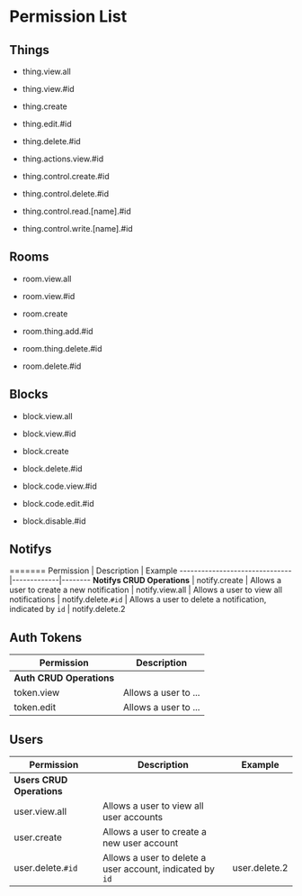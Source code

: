 Permission List
===

Things
---
- thing.view.all
- thing.view.#id

- thing.create
- thing.edit.#id
- thing.delete.#id

- thing.actions.view.#id

- thing.control.create.#id
- thing.control.delete.#id
- thing.control.read.[name].#id
- thing.control.write.[name].#id

Rooms
---
- room.view.all
- room.view.#id

- room.create
- room.thing.add.#id
- room.thing.delete.#id
- room.delete.#id

Blocks
---
- block.view.all
- block.view.#id

- block.create
- block.delete.#id

- block.code.view.#id
- block.code.edit.#id

- block.disable.#id

Notifys
---
=======
Permission                     | Description | Example
-------------------------------|-------------|--------
**Notifys CRUD Operations** |
notify.create | Allows a user to create a new notification |
notify.view.all | Allows a user to view all notifications |
notify.delete.`#id` | Allows a user to delete a notification, indicated by `id` | notify.delete.2

Auth Tokens
---
Permission                     | Description
-------------------------------|------------
**Auth CRUD Operations** |
token.view |  Allows a user to ... |
token.edit |  Allows a user to ... |

Users
---
Permission                     | Description | Example
-------------------------------|-------------|--------
**Users CRUD Operations** |
user.view.all | Allows a user to view all user accounts |
user.create | Allows a user to create a new user account |
user.delete.`#id` | Allows a user to delete a user account, indicated by `id` | user.delete.2
